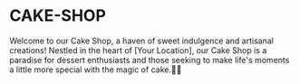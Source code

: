 # CAKE-SHOP
Welcome to our Cake Shop, a haven of sweet indulgence and artisanal creations! Nestled in the heart of [Your Location], our Cake Shop is a paradise for dessert enthusiasts and those seeking to make life's moments a little more special with the magic of cake.🎂🎂
